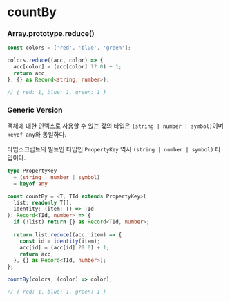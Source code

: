 # countBy

### Array.prototype.reduce()

```typescript
const colors = ['red', 'blue', 'green'];

colors.reduce((acc, color) => {
  acc[color] = (acc[color] ?? 0) + 1;
  return acc;
}, {} as Record<string, number>);

// { red: 1, blue: 1, green: 1 }
```

### Generic Version

객체에 대한 인덱스로 사용할 수 있는 값의 타입은 `(string | number | symbol)`이며 `keyof any`와 동일하다.

타입스크립트의 빌트인 타입인 `PropertyKey` 역시 `(string | number | symbol)` 타입이다.

```typescript
type PropertyKey 
  = (string | number | symbol)
  = keyof any

const countBy = <T, TId extends PropertyKey>(
  list: readonly T[],
  identity: (item: T) => TId
): Record<TId, number> => {
  if (!list) return {} as Record<TId, number>;
  
  return list.reduce((acc, item) => {
    const id = identity(item);
    acc[id] = (acc[id] ?? 0) + 1;
    return acc;
  }, {} as Record<TId, number>);
};

countBy(colors, (color) => color);

// { red: 1, blue: 1, green: 1 }
```
